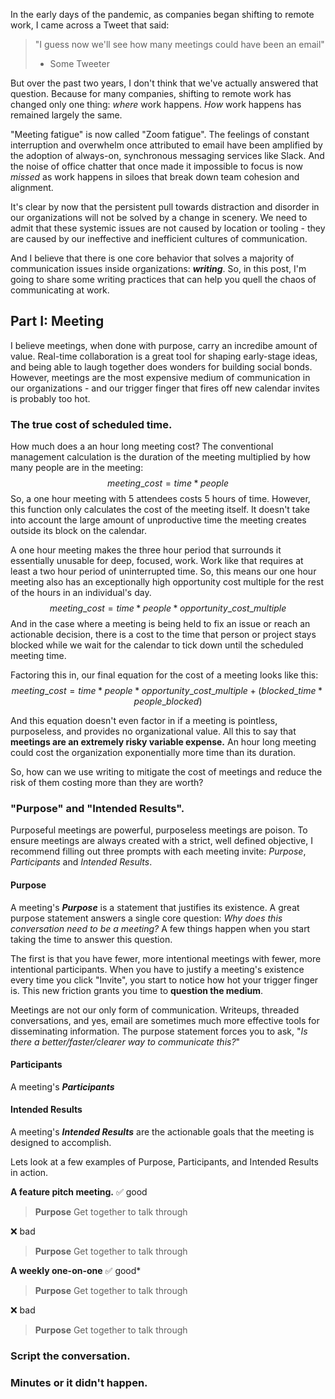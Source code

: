 In the early days of the pandemic, as companies began shifting to remote work, I came across a Tweet that said:

> "I guess now we'll see how many meetings could have been an email"
> - Some Tweeter

But over the past two years, I don't think that we've actually answered that question. Because for many companies, shifting to remote work has changed only one thing: *where* work happens. *How* work happens has remained largely the same.

"Meeting fatigue" is now called "Zoom fatigue". The feelings of constant interruption and overwhelm once attributed to email have been amplified by the adoption of always-on, synchronous messaging services like Slack. And the noise of office chatter that once made it impossible to focus is now *missed* as work happens in siloes that break down team cohesion and alignment.

It's clear by now that the persistent pull towards distraction and disorder in our organizations will not be solved by a change in scenery. We need to admit that these systemic issues are not caused by location or tooling - they are caused by our ineffective and inefficient cultures of communication.

And I believe that there is one core behavior that solves a majority of communication issues inside organizations: ***writing***. So, in this post, I'm going to share some writing practices that can help you quell the chaos of communicating at work.

## Part I: Meeting
I believe meetings, when done with purpose, carry an incredibe amount of value. Real-time collaboration is a great tool for shaping early-stage ideas, and being able to laugh together does wonders for building social bonds. However, meetings are the most expensive medium of communication in our organizations - and our trigger finger that fires off new calendar invites is probably too hot.

### The true cost of scheduled time.
How much does a an hour long meeting cost? The conventional management calculation is the duration of the meeting multiplied by how many people are in the meeting:
$$ meeting\_cost = time * people $$
So, a one hour meeting with 5 attendees costs 5 hours of time. However, this function only calculates the cost of the meeting itself. It doesn't take into account the large amount of unproductive time the meeting creates outside its block on the calendar.

A one hour meeting makes the three hour period that surrounds it essentially unusable for deep, focused, work. Work like that requires at least a two hour period of uninterrupted time. So, this means our one hour meeting also has an exceptionally high opportunity cost multiple for the rest of the hours in an individual's day.
$$ meeting\_cost = time * people * opportunity\_cost\_multiple $$
And in the case where a meeting is being held to fix an issue or reach an actionable decision, there is a cost to the time that person or project stays blocked while we wait for the calendar to tick down until the scheduled meeting time.

Factoring this in, our final equation for the cost of a meeting looks like this:
$$ meeting\_cost = time * people * opportunity\_cost\_multiple + (blocked\_time * people\_blocked)$$

And this equation doesn't even factor in if a meeting is pointless, purposeless, and provides no organizational value. All this to say that **meetings are an extremely risky variable expense.** An hour long meeting could cost the organization exponentially more time than its duration.

So, how can we use writing to mitigate the cost of meetings and reduce the risk of them costing more than they are worth? 

### "Purpose" and "Intended Results".
Purposeful meetings are powerful, purposeless meetings are poison. To ensure meetings are always created with a strict, well defined objective, I recommend filling out three prompts with each meeting invite: *Purpose*, *Participants* and *Intended Results*.

#### Purpose
A meeting's ***Purpose*** is a statement that justifies its existence. A great purpose statement answers a single core question: *Why does this conversation need to be a meeting?* A few things happen when you start taking the time to answer this question.

The first is that you have fewer, more intentional meetings with fewer, more intentional participants. When you have to justify a meeting's existence every time you click "Invite", you start to notice how hot your trigger finger is. This new friction grants you time to **question the medium**.

Meetings are not our only form of communication. Writeups, threaded conversations, and yes, email are sometimes much more effective tools for disseminating information. The purpose statement forces you to ask, "*Is there a better/faster/clearer way to communicate this?*"

#### Participants
A meeting's ***Participants*** 

#### Intended Results
A meeting's ***Intended Results*** are the actionable goals that the meeting is designed to accomplish. 



Lets look at a few examples of Purpose, Participants, and Intended Results in action.

**A feature pitch meeting.**
✅  good
> **Purpose**
> Get together to talk through 

❌ bad
> **Purpose**
> Get together to talk through 

**A weekly one-on-one**
✅  good*
> **Purpose**
> Get together to talk through 

❌  bad
> **Purpose**
> Get together to talk through 


### Script the conversation.


### Minutes or it didn't happen.


